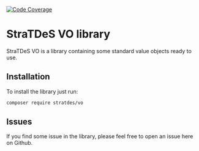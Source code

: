 [![Code Coverage](https://scrutinizer-ci.com/g/stratdes/vo/badges/coverage.png?b=1.0.0)](https://scrutinizer-ci.com/g/stratdes/vo/?branch=1.0.0)

# StraTDeS VO library

StraTDeS VO is a library containing some standard value objects ready to use.

## Installation

To install the library just run:

```bash
composer require stratdes/vo
```

## Issues

If you find some issue in the library, please feel free to open an issue here on Github.
